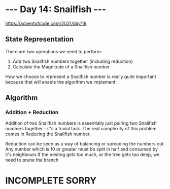 # --- Day 14: Snailfish ---
https://adventofcode.com/2021/day/18

## State Representation

There are two operations we need to perform:
 1) Add two Snailfish numbers together (including reduction)
 2) Calculate the Magnitude of a Snailfish number

 How we choose to represent a Snailfish number is really quite important because that will enable the algorithm we implement.

## Algorithm

### Addition + Reduction

Addition of two Snailfish numbers is essentially just pairing two Snailfish numbers together - it's a trivial task.
The real complexity of this problem comes in Reducing the Snailfish number.

Reduction can be seen as a way of balancing or spreading the numbers out.
Any number which is 10 or greater must be split in half and consumed by it's neighbours
If the nesting gets too much, or the tree gets too deep, we need to prune the branch

# INCOMPLETE SORRY 